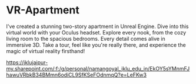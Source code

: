 # VR-Apartment
I've created a stunning two-story apartment in Unreal Engine. Dive into this virtual world with your Oculus headset. Explore every nook, from the cozy living room to the spacious bedrooms. Every detail comes alive in immersive 3D. Take a tour, feel like you're really there, and experience the magic of virtual reality firsthand!


https://jklujaipur-my.sharepoint.com/:f:/g/personal/namangoyal_jklu_edu_in/EkOY5sYMnmFJhawuVRbkB34BMmn6odiCL9SfKSeFOdnmqQ?e=LeFKw3
